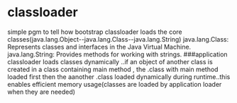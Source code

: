 # classloader

simple pgm to tell how bootstrap classloader loads the core classes(java.lang.Object--java.lang.Class--java.lang.String)
java.lang.Class: Represents classes and interfaces in the Java Virtual Machine.
java.lang.String: Provides methods for working with strings.
###application classloader loads classes dynamically ..if an object of another class is created in a class containing main method ,
the .class with main method loaded first then the aanother .class loaded dynamically during runtime..this enables efficient memory usage(classes
are loaded by application loader when they are needed)
